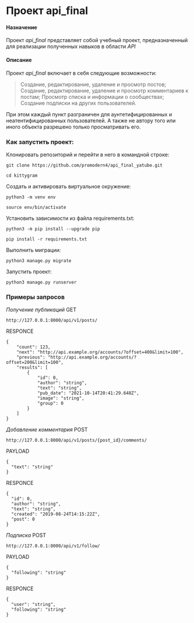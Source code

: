 # **Проект api_final**
#### Назначение
Проект *api_final* представляет собой учебный проект, предназначенный для реализации полученных навыков в области *API*
#### Описание
Проект *api_final* включает в себя следующие возможности:
> Создание, редактирование, удаление и просмотр постов;
> Создание, редактирование, удаление и просмотр комментариев к постам;
> Просмотр списка и информации о сообществах;
> Создание подписки на других пользователей.

При этом каждый пункт разграничен для аунтетифицированных и неатентифицированных пользователей. А также не автору того или иного объекта разрешено только просматривать его.

### Как запустить проект:
Клонировать репозиторий и перейти в него в командной строке:

```
git clone https://github.com/promodern4/api_final_yatube.git
```
```
cd kittygram
```

Cоздать и активировать виртуальное окружение:

```
python3 -m venv env
```

```
source env/bin/activate
```

Установить зависимости из файла requirements.txt:

```
python3 -m pip install --upgrade pip
```

```
pip install -r requirements.txt
```

Выполнить миграции:

```
python3 manage.py migrate
``` 
Запустить проект:
```
python3 manage.py runserver
```
### Примеры запросов
*Получение публикаций*
GET
```
http://127.0.0.1:8000/api/v1/posts/
```
RESPONCE
```
{
    "count": 123,
    "next": "http://api.example.org/accounts/?offset=400&limit=100",
    "previous": "http://api.example.org/accounts/?offset=200&limit=100",
    "results": [
        {
            "id": 0,
            "author": "string",
            "text": "string",
            "pub_date": "2021-10-14T20:41:29.648Z",
            "image": "string",
            "group": 0
        }
    ]
}
```


*Добавление комментария*
POST
```
http://127.0.0.1:8000/api/v1/posts/{post_id}/comments/
```
PAYLOAD
```
{
  "text": "string"
}
```
RESPONCE
```
{
  "id": 0,
  "author": "string",
  "text": "string",
  "created": "2019-08-24T14:15:22Z",
  "post": 0
}
```


*Подписка*
POST
```
http://127.0.0.1:8000/api/v1/follow/
```
PAYLOAD
```
{
  "following": "string"
}
```
RESPONCE
```
{
  "user": "string",
  "following": "string"
}
```